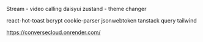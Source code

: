 Stream - video calling
daisyui
zustand - theme changer

react-hot-toast
bcrypt
cookie-parser
jsonwebtoken
tanstack query
tailwind

https://conversecloud.onrender.com/